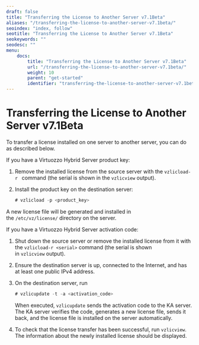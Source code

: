 ```yaml
---
draft: false
title: "Transferring the License to Another Server v7.1Beta"
aliases: "/transferring-the-license-to-another-server-v7.1beta/"
seoindex: "index, follow"
seotitle: "Transferring the License to Another Server v7.1Beta"
seokeywords: ""
seodesc: ""
menu:
    docs:
        title: "Transferring the License to Another Server v7.1Beta"
        url: "/transferring-the-license-to-another-server-v7.1beta/"
        weight: 10
        parent: "get-started"
        identifier: "transferring-the-license-to-another-server-v7.1beta.md"
---
```

# Transferring the License to Another Server v7.1Beta

To transfer a license installed on one server to another server, you can do as described below.

If you have a Virtuozzo Hybrid Server product key:

1.  Remove the installed license from the source server with the `vzlicload-r ` command (the serial is shown in the `vzlicview` output).
2.  Install the product key on the destination server:

    ``` java
    # vzlicload -p <product_key>
    ```

A new license file will be generated and installed in the `/etc/vz/license/` directory on the server.

If you have a Virtuozzo Hybrid Server activation code:

1.  Shut down the source server or remove the installed license from it with the `vzlicload-r <serial>` command (the serial is shown in `vzlicview` output).
2.  Ensure the destination server is up, connected to the Internet, and has at least one public IPv4 address.
3.  On the destination server, run

    ``` java
    # vzlicupdate -t -a <activation_code>
    ```

    When executed, `vzlicupdate` sends the activation code to the KA server. The KA server verifies the code, generates a new license file, sends it back, and the license file is installed on the server automatically.

4.  To check that the license transfer has been successful, run `vzlicview`. The information about the newly installed license should be displayed.


